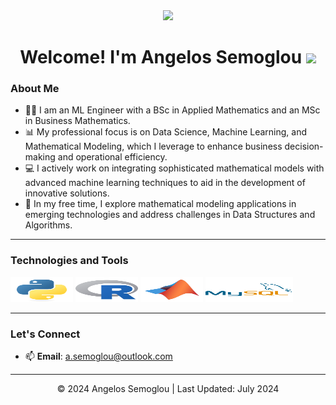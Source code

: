 <div id="header" align="center">
  <img src="https://media.giphy.com/media/dWesBcTLavkZuG35MI/giphy.gif" width="370"/> 
</div>

<h1>
  <div align="center"> Welcome! I'm Angelos Semoglou
    <img src="https://media.giphy.com/media/hvRJCLFzcasrR4ia7z/giphy.gif" width="30px"/>
  </h1>

### About Me 
- :man_student: I am an ML Engineer with a BSc in Applied Mathematics and an MSc in Business Mathematics.
- 📊 My professional focus is on Data Science, Machine Learning, and Mathematical Modeling, which I leverage to enhance business decision-making and operational efficiency.
- 💻 I actively work on integrating sophisticated mathematical models with advanced machine learning techniques to aid in the development of innovative solutions.
- 🔬 In my free time, I explore mathematical modeling applications in emerging technologies and address challenges in Data Structures and Algorithms.

***

### Technologies and Tools
<img src="https://raw.githubusercontent.com/devicons/devicon/master/icons/python/python-original.svg" alt="Python" title="Python" height="40" width="100"/>
<img src="https://raw.githubusercontent.com/devicons/devicon/master/icons/r/r-original.svg" alt="R" title="R" height="40" width="100"/>
<img src="https://raw.githubusercontent.com/devicons/devicon/master/icons/matlab/matlab-original.svg" alt="MATLAB" title="MATLAB" height="40" width="100"/>
<img src="https://raw.githubusercontent.com/devicons/devicon/master/icons/mysql/mysql-original-wordmark.svg" alt="MySQL" title="MySQL" height="40" width="140"/>

***

### Let's Connect
- 📫 **Email**: [a.semoglou@outlook.com](mailto:a.semoglou@outlook.com)

</div>

<footer>
  <hr>
  <p align="center">© 2024 Angelos Semoglou | Last Updated: July 2024</p>
</footer>
